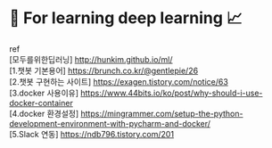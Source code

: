 # 🧬 For learning deep learning 📈
ref <br>
[모두를위한딥러닝] http://hunkim.github.io/ml/ <br>
[1.챗봇 기본용어] https://brunch.co.kr/@gentlepie/26 <br>
[2.챗봇 구현하는 사이트] https://exagen.tistory.com/notice/63 <br>
[3.docker 사용이유] https://www.44bits.io/ko/post/why-should-i-use-docker-container <br>
[4.docker 환경설정] https://mingrammer.com/setup-the-python-development-environment-with-pycharm-and-docker/ <br>
[5.Slack 연동] https://ndb796.tistory.com/201 <br>
